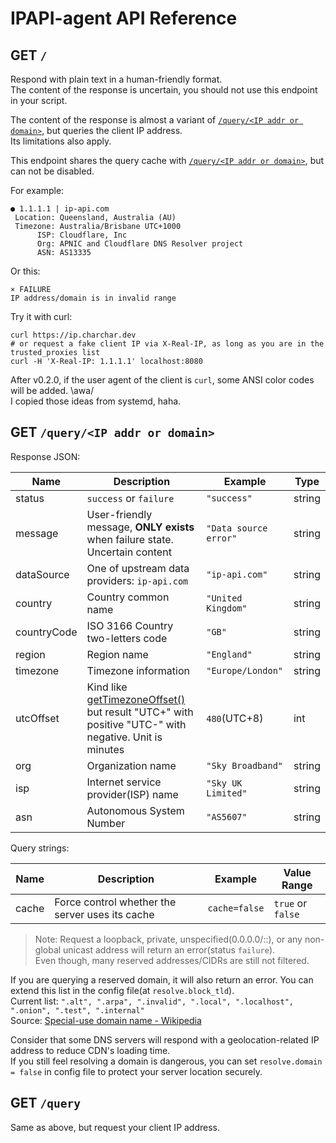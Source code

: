 # IPAPI-agent API Reference

## GET `/`

Respond with plain text in a human-friendly format.\
The content of the response is uncertain, you should not use this endpoint in your script.

The content of the response is almost a variant of [`/query/<IP addr or domain>`](#get-queryip-addr-or-domain), but queries the client IP address.\
Its limitations also apply.

This endpoint shares the query cache with [`/query/<IP addr or domain>`](#get-queryip-addr-or-domain), but can not be disabled.

For example:

```text
● 1.1.1.1 | ip-api.com
 Location: Queensland, Australia (AU)
 Timezone: Australia/Brisbane UTC+1000
      ISP: Cloudflare, Inc
      Org: APNIC and Cloudflare DNS Resolver project
      ASN: AS13335
```

Or this:

```text
× FAILURE
IP address/domain is in invalid range
```

Try it with curl:

```shell
curl https://ip.charchar.dev
# or request a fake client IP via X-Real-IP, as long as you are in the trusted_proxies list
curl -H 'X-Real-IP: 1.1.1.1' localhost:8080
```

After v0.2.0, if the user agent of the client is `curl`, some ANSI color codes will be added. \awa/\
I copied those ideas from systemd, haha.

## GET `/query/<IP addr or domain>`

Response JSON:

|Name|Description|Example|Type|
|--|--|--|--|
|status|`success` or `failure`|`"success"`|string|
|message|User-friendly message, **ONLY exists** when failure state. Uncertain content|`"Data source error"`|string|
|dataSource|One of upstream data providers: `ip-api.com`|`"ip-api.com"`|string|
|country|Country common name|`"United Kingdom"`|string|
|countryCode|ISO 3166 Country two-letters code|`"GB"`|string|
|region|Region name|`"England"`|string|
|timezone|Timezone information|`"Europe/London"`|string|
|utcOffset|Kind like [getTimezoneOffset()](https://developer.mozilla.org/en-US/docs/Web/JavaScript/Reference/Global_Objects/Date/getTimezoneOffset) but result "UTC+" with positive "UTC-" with negative. Unit is minutes|`480`(UTC+8)|int|
|org|Organization name|`"Sky Broadband"`|string|
|isp|Internet service provider(ISP) name|`"Sky UK Limited"`|string|
|asn|Autonomous System Number|`"AS5607"`|string|

Query strings:

|Name|Description|Example|Value Range|
|--|--|--|--|
|cache|Force control whether the server uses its cache|`cache=false`|`true` or `false`|

> Note: Request a loopback, private, unspecified(0.0.0.0/::), or any non-global unicast address will return an error(status `failure`).\
> Even though, many reserved addresses/CIDRs are still not filtered.

If you are querying a reserved domain, it will also return an error. You can extend this list in the config file(at `resolve.block_tld`).\
Current list: `".alt", ".arpa", ".invalid", ".local", ".localhost", ".onion", ".test", ".internal"`\
Source: [Special-use domain name - Wikipedia](https://en.wikipedia.org/wiki/Special-use_domain_name)

Consider that some DNS servers will respond with a geolocation-related IP address to reduce CDN's loading time.\
If you still feel resolving a domain is dangerous, you can set `resolve.domain = false` in config file to protect your server location securely.

## GET `/query`

Same as above, but request your client IP address.
